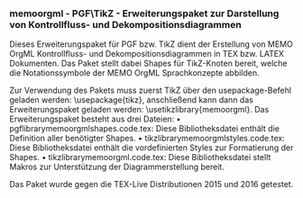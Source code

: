 ### memoorgml - PGF\TikZ - Erweiterungspaket zur Darstellung von Kontrollfluss- und Dekompositionsdiagrammen

Dieses Erweiterungspaket für PGF bzw. TikZ dient der Erstellung von MEMO OrgML Kontrollfluss- und Dekompositionsdiagrammen in TEX bzw. LATEX Dokumenten.
Das Paket stellt dabei Shapes für TikZ-Knoten bereit, welche die Notationssymbole der MEMO OrgML Sprachkonzepte abbilden.

Zur Verwendung des Pakets muss zuerst TikZ über den usepackage-Befehl geladen werden: \usepackage{tikz}, anschließend kann dann das Erweiterungspaket geladen werden: \usetikzlibrary{memoorgml}.
Das Erweiterungspaket besteht aus drei Dateien:
• pgflibrarymemoorgmlshapes.code.tex: Diese Bibliotheksdatei enthält die Definition aller benötigter Shapes.
• tikzlibrarymemoorgmlstyles.code.tex: Diese Bibliotheksdatei enthält die vordefinierten Styles zur Formatierung der Shapes.
• tikzlibrarymemoorgml.code.tex: Diese Bibliotheksdatei stellt Makros zur Unterstützung der Diagrammerstellung bereit.


Das Paket wurde gegen die TEX-Live Distributionen 2015 und 2016 getestet.                                                                  

